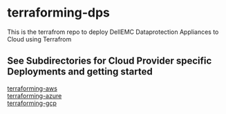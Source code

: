 # terraforming-dps

This is the terrafrom repo to deploy DellEMC Dataprotection Appliances to Cloud using Terrafrom

See Subdirectories for Cloud Provider specific Deployments and getting started  
---
[terraforming-aws](./terraforming-aws/README.md)  
[terraforming-azure](./terraforming-azure/README.md)  
[terraforming-gcp](./terraforming-gcp/README.md)
